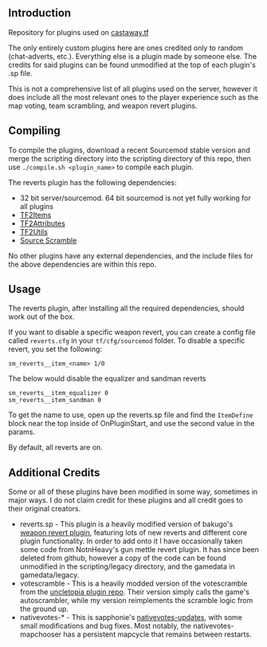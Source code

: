## Introduction
Repository for plugins used on [castaway.tf](https://castaway.tf/)

The only entirely custom plugins here are ones credited only to random (chat-adverts, etc.). Everything else is a plugin made by someone else. The credits for said plugins can be found unmodified at the top of each plugin's .sp file.

This is not a comprehensive list of all plugins used on the server, however it does include all the most relevant ones to the player experience such as the map voting, team scrambling, and weapon revert plugins. 

## Compiling

To compile the plugins, download a recent Sourcemod stable version and merge the scripting directory into the scripting directory of this repo, then use `./compile.sh <plugin_name>` to compile each plugin. 

The reverts plugin has the following dependencies:
- 32 bit server/sourcemod. 64 bit sourcemod is not yet fully working for all plugins
- [TF2Items](https://github.com/nosoop/SMExt-TF2Items)
- [TF2Attributes](https://github.com/FlaminSarge/tf2attributes)
- [TF2Utils](https://github.com/nosoop/SM-TFUtils)
- [Source Scramble](https://github.com/nosoop/SMExt-SourceScramble)

No other plugins have any external dependencies, and the include files for the above dependencies are within this repo.

## Usage

The reverts plugin, after installing all the required dependencies, should work out of the box. 

If you want to disable a specific weapon revert, you can create a config file called `reverts.cfg` in your `tf/cfg/sourcemod` folder. To disable a specific revert, you set the following:

```
sm_reverts__item_<name> 1/0
```
The below would disable the equalizer and sandman reverts
```
sm_reverts__item_equalizer 0
sm_reverts__item_sandman 0
```

To get the name to use, open up the reverts.sp file and find the `ItemDefine` block near the top inside of OnPluginStart, and use the second value in the params.

By default, all reverts are on. 

## Additional Credits
Some or all of these plugins have been modified in some way, sometimes in major ways. I do not claim credit for these plugins and all credit goes to their original creators.

* reverts.sp - This plugin is a heavily modified version of bakugo's [weapon revert plugin](https://github.com/bakugo/sourcemod-plugins), featuring lots of new reverts and different core plugin functionality. In order to add onto it I have occasionally taken some code from NotnHeavy's gun mettle revert plugin. It has since been deleted from github, however a copy of the code can be found unmodified in the scripting/legacy directory, and the gamedata in gamedata/legacy.
* votescramble - This is a heavily modded version of the votescramble from the [uncletopia plugin repo](https://github.com/leighmacdonald/uncletopia). Their version simply calls the game's autoscrambler, while my version reimplements the scramble logic from the ground up.
* nativevotes-* - This is sapphonie's [nativevotes-updates](https://github.com/sapphonie/sourcemod-nativevotes-updated), with some small modifications and bug fixes. Most notably, the nativevotes-mapchooser has a persistent mapcycle that remains between restarts.